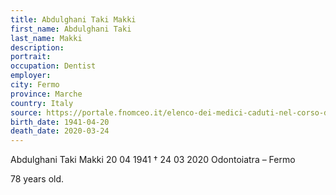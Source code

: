 ```yaml
---
title: Abdulghani Taki Makki
first_name: Abdulghani Taki
last_name: Makki
description: 
portrait: 
occupation: Dentist
employer: 
city: Fermo
province: Marche
country: Italy
source: https://portale.fnomceo.it/elenco-dei-medici-caduti-nel-corso-dellepidemia-di-covid-19/
birth_date: 1941-04-20
death_date: 2020-03-24
---
```


Abdulghani Taki Makki 20 04 1941 † 24 03 2020
Odontoiatra – Fermo

78 years old.